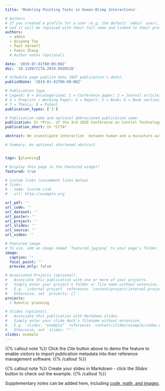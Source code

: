 ```yaml
---
title: 'Modeling Pointing Tasks in Human-Blimp Interactions'

# Authors
# If you created a profile for a user (e.g. the default `admin` user), write the username (folder name) here
# and it will be replaced with their full name and linked to their profile.
authors:
  - admin
  - Qiuyang Tao
  - Paul Varnell
  - Fumin Zhang
  # Author notes (optional)

date: '2019-07-01T00:00:00Z'
doi: '10.1109/CCTA.2019.8920528'

# Schedule page publish date (NOT publication's date).
publishDate: '2019-01-01T00:00:00Z'

# Publication type.
# Legend: 0 = Uncategorized; 1 = Conference paper; 2 = Journal article;
# 3 = Preprint / Working Paper; 4 = Report; 5 = Book; 6 = Book section;
# 7 = Thesis; 8 = Patent
publication_types: ['1']

# Publication name and optional abbreviated publication name.
publication: In *Proc. of the 3rd IEEE Conference on Control Technology and Applications*
publication_short: In *CCTA*

abstract: We investigate interaction  between human and a miniature autonomous blimp, by letting the human  control position of the blimp through pointing motion. The blimp is controlled by a position feedback controller, with the reference position set to the position of pointer. We observe that the blimp can follow the  pointing motion, and reach certain target position. Since the human intention represented by the desired target position for the blimp is not measurable during the process, the Vector Integration to Endpoint (VITE) model is applied to model the dynamics of human pointing motion and  to identify the hidden human intention. Stability analysis shows that the closed-loop human-blimp dynamics are exponentially stable. Experimental data verifies that the VITE model is applicable to model human blimp interaction in 3D space, and the human intention can be identified from trajectories of the blimp and pointer movements.   

# Summary. An optional shortened abstract.


tags: [planning]

# Display this page in the Featured widget?
featured: true

# Custom links (uncomment lines below)
# links:
# - name: Custom Link
#   url: http://example.org

url_pdf: ''
url_code: ''
url_dataset: ''
url_poster: ''
url_project: ''
url_slides: ''
url_source: ''
url_video: ''

# Featured image
# To use, add an image named `featured.jpg/png` to your page's folder.
image:
  caption: ''
  focal_point: ''
  preview_only: false

# Associated Projects (optional).
#   Associate this publication with one or more of your projects.
#   Simply enter your project's folder or file name without extension.
#   E.g. `internal-project` references `content/project/internal-project/index.md`.
#   Otherwise, set `projects: []`.
projects:
  - Robotic planning

# Slides (optional).
#   Associate this publication with Markdown slides.
#   Simply enter your slide deck's filename without extension.
#   E.g. `slides: "example"` references `content/slides/example/index.md`.
#   Otherwise, set `slides: ""`.
slides: example
---
```


{{% callout note %}}
Click the _Cite_ button above to demo the feature to enable visitors to import publication metadata into their reference management software.
{{% /callout %}}

{{% callout note %}}
Create your slides in Markdown - click the _Slides_ button to check out the example.
{{% /callout %}}

Supplementary notes can be added here, including [code, math, and images](https://wowchemy.com/docs/writing-markdown-latex/).
